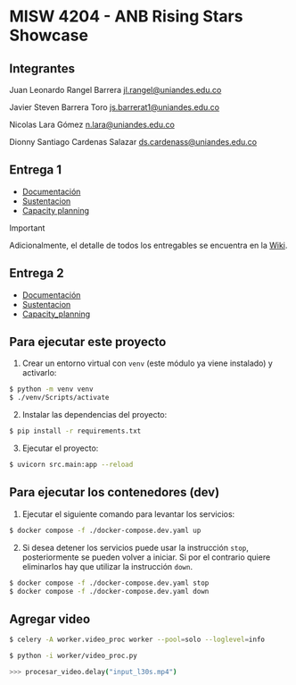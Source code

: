 # MISW 4204 - ANB Rising Stars Showcase

## Integrantes

Juan Leonardo Rangel Barrera
jl.rangel@uniandes.edu.co

Javier Steven Barrera Toro
js.barrerat1@uniandes.edu.co

Nicolas Lara Gómez
n.lara@uniandes.edu.co

Dionny Santiago Cardenas Salazar
ds.cardenass@uniandes.edu.co

## Entrega 1

- [Documentación](./docs/Entrega_1)
- [Sustentacion](./sustentacion/Entrega_1)
- [Capacity planning](./capacity-planning/plan_de_pruebas.md)

>[!important]
> Adicionalmente, el detalle de todos los entregables se encuentra en la [Wiki](https://github.com/MISW4204-G14-20252/ANB-rising-stars-showcase/wiki).

## Entrega 2 
- [Documentación](./docs/Entrega_2)
- [Sustentacion](./sustentacion/Entrega_2)
- [Capacity_planning](./capacity-planning)

## Para ejecutar este proyecto

1. Crear un entorno virtual con `venv` (este módulo ya viene instalado) y activarlo:

```bash
$ python -m venv venv
$ ./venv/Scripts/activate
``` 

2. Instalar las dependencias del proyecto:

```bash
$ pip install -r requirements.txt
```

3. Ejecutar el proyecto:

```bash
$ uvicorn src.main:app --reload
```

## Para ejecutar los contenedores (dev)

1. Ejecutar el siguiente comando para levantar los servicios:

```bash
$ docker compose -f ./docker-compose.dev.yaml up
```

2. Si desea detener los servicios puede usar la instrucción `stop`, posteriormente se pueden volver a iniciar. Si por el contrario quiere eliminarlos hay que utilizar la instrucción `down`.

```bash
$ docker compose -f ./docker-compose.dev.yaml stop
$ docker compose -f ./docker-compose.dev.yaml down
```

## Agregar video

```bash
$ celery -A worker.video_proc worker --pool=solo --loglevel=info
```

```bash
$ python -i worker/video_proc.py

>>> procesar_video.delay("input_l30s.mp4")

```


